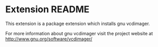 # Extension README

This extension is a package extension which installs gnu vcdimager.

For more information about gnu vcdimager visit the project website at
http://www.gnu.org/software/vcdimager/

